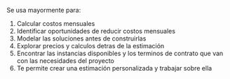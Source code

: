 Se usa mayormente para:

1. Calcular costos mensuales 
2. Identificar oportunidades de reducir costos mensuales
3. Modelar las soluciones antes de construirlas
4. Explorar precios y calculos detras de la estimación
5. Encontrar las instancias disponibles y los terminos de contrato que van con las necesidades del proyecto
6. Te permite crear una estimación personalizada y trabajar sobre ella

